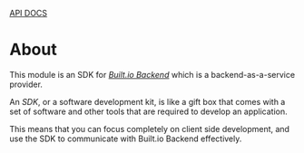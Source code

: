 [API DOCS](http://javascriptsdk.builtapp.io "API DOCS")

# About

This module is an SDK for [*Built.io Backend*](https://www.built.io/products/backend/overview) which is a backend-as-a-service provider. 

An *SDK*, or a software development kit, is like a gift box that comes with a set of software and other tools that are required to develop an application. 

This means that you can focus completely on client side development, and use the SDK to communicate with Built.io Backend effectively.

